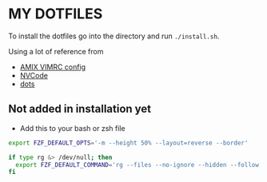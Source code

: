 # MY DOTFILES

To install the dotfiles go into the directory and run `./install.sh`.


Using a lot of reference from 
* [AMIX VIMRC config](https://github.com/amix/vimrc/)
* [NVCode](https://github.com/ChristianChiarulli/nvcode)
* [dots](https://github.com/drn/dots)

## Not added in installation yet

- Add this to your bash or zsh file

```bash
export FZF_DEFAULT_OPTS='-m --height 50% --layout=reverse --border'

if type rg &> /dev/null; then
  export FZF_DEFAULT_COMMAND='rg --files --no-ignore --hidden --follow --glob "!.git/*"'
fi
```
